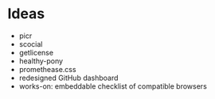 Ideas
=====

* picr
* scocial
* getlicense
* healthy-pony
* promethease.css
* redesigned GitHub dashboard
* works-on: embeddable checklist of compatible browsers